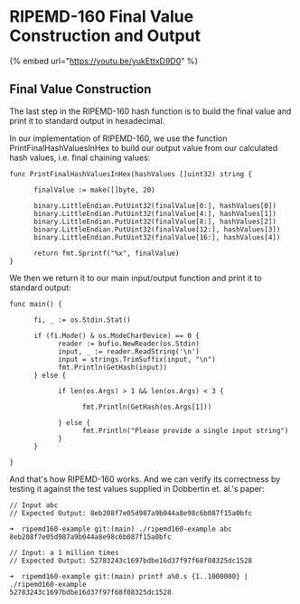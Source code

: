 # RIPEMD-160 Final Value Construction and Output

{% embed url="https://youtu.be/yukEttxD9D0" %}

## Final Value Construction

The last step in the RIPEMD-160 hash function is to build the final value and print it to standard output in hexadecimal.

In our implementation of RIPEMD-160, we use the function PrintFinalHashValuesInHex to build our output value from our calculated hash values, i.e. final chaining values:

```markup
func PrintFinalHashValuesInHex(hashValues []uint32) string { 

      finalValue := make([]byte, 20) 

      binary.LittleEndian.PutUint32(finalValue[0:], hashValues[0]) 
      binary.LittleEndian.PutUint32(finalValue[4:], hashValues[1]) 
      binary.LittleEndian.PutUint32(finalValue[8:], hashValues[2]) 
      binary.LittleEndian.PutUint32(finalValue[12:], hashValues[3]) 
      binary.LittleEndian.PutUint32(finalValue[16:], hashValues[4])  

      return fmt.Sprintf("%x", finalValue) 
} 
```

We then we return it to our main input/output function and print it to standard output:

```markup
func main() { 
 
      fi, _ := os.Stdin.Stat() 

      if (fi.Mode() & os.ModeCharDevice) == 0 { 
            reader := bufio.NewReader(os.Stdin) 
            input, _ := reader.ReadString('\n') 
            input = strings.TrimSuffix(input, "\n") 
            fmt.Println(GetHash(input)) 
      } else { 
  
            if len(os.Args) > 1 && len(os.Args) < 3 {  

                  fmt.Println(GetHash(os.Args[1])) 
 
            } else { 
                  fmt.Println("Please provide a single input string") 
            } 
      }   

} 
```

And that's how RIPEMD-160 works. And we can verify its correctness by testing it against the test values supplied in Dobbertin et. al.'s paper:

```markup
// Input abc 
// Expected Output: 8eb208f7e05d987a9b044a8e98c6b087f15a0bfc 
  
➜  ripemd160-example git:(main) ./ripemd160-example abc 
8eb208f7e05d987a9b044a8e98c6b087f15a0bfc 
  
// Input: a 1 million times 
// Expected Output: 52783243c1697bdbe16d37f97f68f08325dc1528 
  
➜  ripemd160-example git:(main) printf a%0.s {1..1000000} | ./ripemd160-example 
52783243c1697bdbe16d37f97f68f08325dc1528
```
